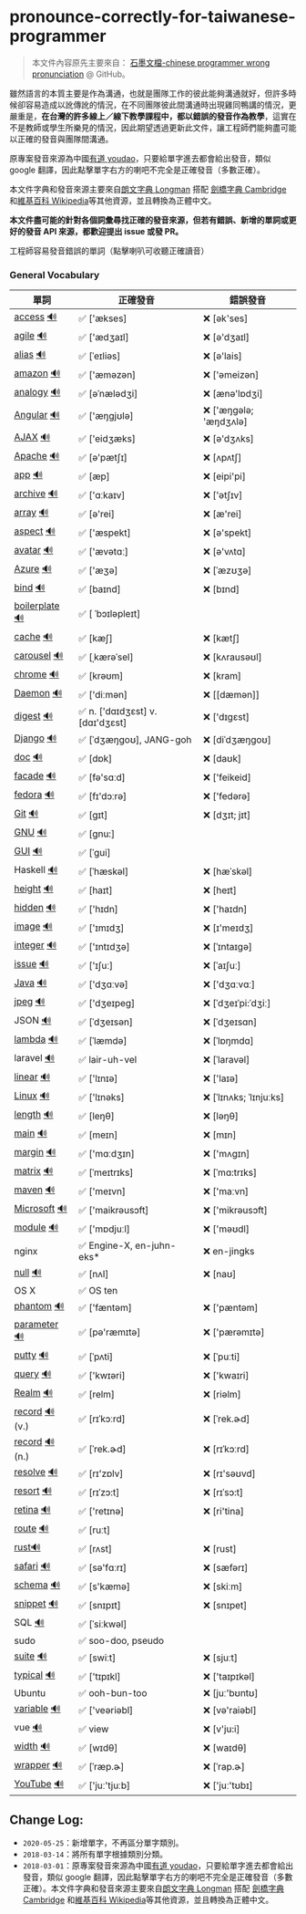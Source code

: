 # pronounce-correctly-for-taiwanese-programmer

> 本文件內容原先主要來自： [石墨文檔-chinese programmer wrong pronunciation](https://github.com/shimohq/chinese-programmer-wrong-pronunciation) @ GitHub。

雖然語言的本質主要是作為溝通，也就是團隊工作的彼此能夠溝通就好，但許多時候卻容易造成以訛傳訛的情況，在不同團隊彼此間溝通時出現雞同鴨講的情況，更嚴重是，**在台灣的許多線上／線下教學課程中，都以錯誤的發音作為教學**，這實在不是教師或學生所樂見的情況，因此期望透過更新此文件，讓工程師們能夠盡可能以正確的發音與團隊間溝通。

原專案發音來源為中國[有道 youdao](https://www.youdao.com/)，只要給單字進去都會給出發音，類似 google 翻譯，因此點擊單字右方的喇吧不完全是正確發音（多數正確）。

本文件字典和發音來源主要來自[朗文字典 Longman](https://www.ldoceonline.com/) 搭配 [劍橋字典 Cambridge](https://dictionary.cambridge.org/zht/) 和[維基百科 Wikipedia](https://www.wikipedia.org/)等其他資源，並且轉換為正體中文。

**本文件盡可能的針對各個詞彙尋找正確的發音來源，但若有錯誤、新增的單詞或更好的發音 API 來源，都歡迎提出 issue 或發 PR。**

工程師容易發音錯誤的單詞（點擊喇叭可收聽正確讀音）

### General Vocabulary

| 單詞  | 正確發音 | 錯誤發音 |
| ---- | ------- | ------- |
| [access](https://www.ldoceonline.com/dictionary/access) [🔊](https://www.ldoceonline.com/media/english/ameProns/access1.mp3) | ✅ ['ækses] | ❌ [ək'ses] |
| [agile](https://www.ldoceonline.com/dictionary/agile) [🔊](https://www.ldoceonline.com/media/english/ameProns/agile.mp3) | ✅ ['ædʒaɪl] | ❌ [ə'dʒaɪl] |
| [alias](https://www.ldoceonline.com/dictionary/alias) [🔊](https://www.ldoceonline.com/media/english/ameProns/alias1.mp3) | ✅ [ˈeɪliəs]| ❌ [ə'lais] |
| [amazon](https://www.ldoceonline.com/dictionary/amazon) [🔊](https://www.ldoceonline.com/media/english/ameProns/amazon_n.mp3) | ✅ ['æməzən] | ❌ ['əmeizən] |
| [analogy](https://www.ldoceonline.com/dictionary/analogy) [🔊](https://www.ldoceonline.com/media/english/ameProns/analogy.mp3) | ✅ [əˈnælədʒi] | ❌ [ænə'lɒdʒi] |
| [Angular](https://www.ldoceonline.com/dictionary/Angular) [🔊](https://www.ldoceonline.com/media/english/ameProns/angular.mp3) | ✅ ['æŋgjʊlə] | ❌ ['æŋɡələ; 'æŋdʒʌlə] |
| [AJAX](https://www.ldoceonline.com/dictionary/AJAX) [🔊](https://www.ldoceonline.com/media/english/ameProns/lpd_ajax.mp3) | ✅ ['eidʒæks] | ❌ [ə'dʒʌks] |
| [Apache](https://www.ldoceonline.com/dictionary/Apache) [🔊](https://www.ldoceonline.com/media/english/ameProns/apache.mp3) | ✅ [ə'pætʃɪ] | ❌ [ʌpʌtʃ] |
| [app](https://www.ldoceonline.com/dictionary/app) [🔊](https://www.ldoceonline.com/media/english/ameProns/ld5_app.mp3) | ✅ [æp] | ❌ [eipi'pi]|
| [archive](https://www.ldoceonline.com/dictionary/archive) [🔊](https://www.ldoceonline.com/media/english/ameProns/laadarchive.mp3) | ✅ ['ɑːkaɪv] | ❌ ['ətʃɪv] |
| [array](https://www.ldoceonline.com/dictionary/array) [🔊](https://www.ldoceonline.com/media/english/ameProns/array1.mp3) | ✅ [ə'rei] | ❌ [æ'rei] |
| [aspect](https://www.ldoceonline.com/dictionary/aspect) [🔊](https://www.ldoceonline.com/media/english/ameProns/aspect.mp3) | ✅ ['æspekt] | ❌ [ə'spekt] |
| [avatar](https://www.ldoceonline.com/dictionary/avatar) [🔊](https://www.ldoceonline.com/media/english/ameProns/avatar.mp3) | ✅ ['ævətɑː] | ❌ [ə'vʌtɑ] |
| [Azure](https://www.ldoceonline.com/dictionary/Azure) [🔊](https://www.ldoceonline.com/media/english/ameProns/azure.mp3)| ✅ ['æʒə] | ❌ [ˈæzʊʒə] |
| [bind](https://www.ldoceonline.com/dictionary/bind) [🔊](https://www.ldoceonline.com/media/english/ameProns/bind1.mp3) | ✅ [baɪnd] | ❌ [bɪnd] |
| [boilerplate](https://www.ldoceonline.com/dictionary/boilerplate) [🔊](https://www.ldoceonline.com/media/english/ameProns/ld42boilerplate.mp3) | ✅ [ ˈbɔɪləpleɪt] |  |
| [cache](https://www.ldoceonline.com/dictionary/cache) [🔊](https://www.ldoceonline.com/media/english/ameProns/cache.mp3) | ✅ [kæʃ] | ❌ [kætʃ] |
| [carousel](https://www.ldoceonline.com/dictionary/carousel) [🔊](https://www.ldoceonline.com/media/english/ameProns/carousel.mp3) | ✅ [ˌkærəˈsel] | ❌ [kʌrausəʊl] |
| [chrome](https://www.ldoceonline.com/dictionary/chrome) [🔊](https://www.ldoceonline.com/media/english/ameProns/chrome.mp3) | ✅ [krəʊm] | ❌ [kram] |
| [Daemon](https://www.ldoceonline.com/dictionary/Daemon) [🔊](https://www.ldoceonline.com/media/english/ameProns/daemon.mp3) | ✅ ['diːmən] | ❌ [[dæmən]] |
| [digest](https://www.ldoceonline.com/dictionary/digest) [🔊](https://www.ldoceonline.com/media/english/ameProns/l3digest.mp3) | ✅ n. ['dɑɪdʒɛst] v. [dɑɪ'dʒɛst] | ❌ ['dɪgɛst] |
| [Django](https://zh.wikipedia.org/zh-tw/Django) [🔊](https://www.google.com/search?q=django+pronunciation&oq=django+pronunciation&aqs=chrome.0.69i59j0i512l2j0i8i30l5j0i8i15i30j0i5i30.6418j0j7&sourceid=chrome&ie=UTF-8) | ✅ [ˈdʒæŋɡoʊ], JANG-goh| ❌ [diˈdʒæŋɡoʊ] |
| [doc](https://www.ldoceonline.com/dictionary/doc) [🔊](https://www.ldoceonline.com/media/english/ameProns/doc.mp3) | ✅ [dɒk]| ❌ [daʊk] |
| [facade](https://www.ldoceonline.com/dictionary/facade) [🔊](https://www.ldoceonline.com/media/english/ameProns/laadfacade.mp3) | ✅ [fə'sɑːd]| ❌ ['feikeid] |
| [fedora](https://www.ldoceonline.com/dictionary/fedora) [🔊](https://www.ldoceonline.com/media/english/ameProns/ld41fedora.mp3) | ✅ [fɪ'dɔːrə]| ❌ ['fedərə] |
| [Git](https://www.ldoceonline.com/dictionary/Git) [🔊](https://www.ldoceonline.com/media/english/ameProns/ld41git.mp3) | ✅ [ɡɪt] | ❌ [dʒɪt; jɪt] |
| [GNU](https://www.ldoceonline.com/dictionary/gnu) [🔊](https://upload.wikimedia.org/wikipedia/commons/2/24/En-gnu.ogg) | ✅ [gnu:] | |
| [GUI](https://www.ldoceonline.com/dictionary/gui) [🔊](https://www.ldoceonline.com/media/english/breProns/ld42gui.mp3) | ✅ [ˈɡui] | |
| Haskell [🔊](http://dict.youdao.com/dictvoice?audio=haskell&type=1) | ✅ [ˈhæskəl] | ❌ [hæˈskəl] |
| [height](https://www.ldoceonline.com/dictionary/height) [🔊](https://www.ldoceonline.com/media/english/ameProns/height.mp3) | ✅ [haɪt] | ❌ [heɪt] |
| [hidden](https://www.ldoceonline.com/dictionary/hidden) [🔊](https://www.ldoceonline.com/media/english/ameProns/laadhidden.mp3) | ✅ ['hɪdn] | ❌ ['haɪdn] |
| [image](https://www.ldoceonline.com/dictionary/image) [🔊](https://www.ldoceonline.com/media/english/ameProns/image.mp3) | ✅ ['ɪmɪdʒ] | ❌ [ɪ'meɪdʒ] |
| [integer](https://www.ldoceonline.com/dictionary/integer) [🔊](https://www.ldoceonline.com/media/english/ameProns/integer.mp3) | ✅ ['ɪntɪdʒə] | ❌ [ˈɪntaɪgə] |
| [issue](https://www.ldoceonline.com/dictionary/issue) [🔊](https://www.ldoceonline.com/media/english/ameProns/issue1.mp3) | ✅ ['ɪʃuː] | ❌ [ˈaɪʃuː] |
| [Java](https://www.ldoceonline.com/dictionary/java) [🔊](https://www.ldoceonline.com/media/english/ameProns/laadjava.mp3) | ✅ ['dʒɑːvə] | ❌ ['dʒɑːvɑː] |
| [jpeg](https://dictionary.cambridge.org/zht/%E8%A9%9E%E5%85%B8/%E8%8B%B1%E8%AA%9E/jpeg) [🔊](https://dictionary.cambridge.org/zht/media/english/us_pron/c/cus/cus01/cus01083.mp3) | ✅ ['dʒeɪpeɡ] | ❌ [ˈdʒeɪˈpi:ˈdʒiː] |
| JSON [🔊](https://www.youtube.com/watch?v=zhVdWQWKRqM) | ✅ [ˈdʒeɪsən] | ❌ [ˈdʒeɪsɑn] |
| [lambda](https://dictionary.cambridge.org/zht/%E8%A9%9E%E5%85%B8/%E8%8B%B1%E8%AA%9E/lambda) [🔊](https://dictionary.cambridge.org/zht/media/english/uk_pron/e/epd/epd16/epd16674.mp3) | ✅ [ˈlæmdə] | ❌ [ˈlɒŋmdɑ] |
| laravel [🔊](https://audio00.forvo.com/audios/mp3/l/z/lz_9294055_39_2289308_1.mp3) | ✅ lair-uh-vel | ❌ [ˈlaravəl] |
| [linear](https://www.ldoceonline.com/dictionary/linear) [🔊](https://www.ldoceonline.com/media/english/ameProns/linear.mp3) | ✅ ['lɪnɪə] | ❌ ['laɪə] |
| [Linux](https://dictionary.cambridge.org/zht/%E8%A9%9E%E5%85%B8/%E8%8B%B1%E8%AA%9E/linux?q=Linux) [🔊](https://dictionary.cambridge.org/zht/media/english/us_pron/e/eus/eus17/eus17029.mp3) | ✅ ['lɪnəks] | ❌ [ˈlɪnʌks; ˈlɪnjuːks] |
| [length](https://www.ldoceonline.com/dictionary/length) [🔊](https://www.ldoceonline.com/media/english/ameProns/length.mp3) | ✅ [leŋθ] | ❌ [ləŋθ] |
| [main](https://www.ldoceonline.com/dictionary/main) [🔊](https://www.ldoceonline.com/media/english/ameProns/main1.mp3) | ✅ [meɪn] | ❌ [mɪn] |
| [margin](https://www.ldoceonline.com/dictionary/margin) [🔊](https://www.ldoceonline.com/media/english/ameProns/margin.mp3) | ✅ ['mɑːdʒɪn] | ❌ ['mʌgɪn] |
| [matrix](https://www.ldoceonline.com/dictionary/matrix) [🔊](https://www.ldoceonline.com/media/english/ameProns/matrix.mp3) | ✅ [ˈmeɪtrɪks] | ❌ [ˈmɑ:trɪks]|
| [maven](https://www.ldoceonline.com/dictionary/maven) [🔊](https://www.ldoceonline.com/media/english/ameProns/maven.mp3) | ✅ ['meɪvn] | ❌ ['maːvn] |
| [Microsoft](https://www.ldoceonline.com/dictionary/microsoft) [🔊](https://www.ldoceonline.com/media/english/ameProns/lpd_microsoft.mp3) | ✅ ['maikrəusɔft] | ❌ ['mikrəusɔft] |
| [module](https://www.ldoceonline.com/dictionary/module) [🔊](https://www.ldoceonline.com/media/english/ameProns/module.mp3) | ✅ ['mɒdjuːl] | ❌ ['məʊdl] |
| nginx | ✅ Engine-X, en-juhn-eks*| ❌ en-jingks |
| [null](https://www.ldoceonline.com/dictionary/null) [🔊](https://www.ldoceonline.com/media/english/ameProns/null.mp3) | ✅ [nʌl] | ❌ [naʊ] |
| OS X | ✅ OS ten | |
| [phantom](https://www.ldoceonline.com/dictionary/phantom) [🔊](https://www.ldoceonline.com/media/english/ameProns/phantom.mp3) | ✅ ['fæntəm] | ❌ ['pæntəm] |
| [parameter](https://www.ldoceonline.com/dictionary/parameter) [🔊](https://www.ldoceonline.com/media/english/ameProns/parameter.mp3) | ✅ [pə'ræmɪtə] | ❌ ['pærəmɪtə] |
| [putty](https://www.ldoceonline.com/dictionary/putty) [🔊](https://www.ldoceonline.com/media/english/ameProns/putty.mp3) | ✅ [ˈpʌti] | ❌ [ˈpuːti] |
| [query](https://www.ldoceonline.com/dictionary/query) [🔊](https://www.ldoceonline.com/media/english/ameProns/query1.mp3) | ✅ ['kwɪəri] | ❌ ['kwaɪri] |
| [Realm](https://www.ldoceonline.com/dictionary/realm) [🔊](https://www.ldoceonline.com/media/english/ameProns/realm.mp3) | ✅ [relm] | ❌ [riəlm] |
| [record](https://www.ldoceonline.com/dictionary/record) [🔊](https://www.ldoceonline.com/media/english/ameProns/l3record2.mp3) (v.)| ✅ [rɪˈkɔːrd] | ❌ [ˈrek.ɚd] |
| [record](https://www.ldoceonline.com/dictionary/record) [🔊](https://www.ldoceonline.com/media/english/ameProns/l3record.mp3) (n.)| ✅ [ˈrek.ɚd] | ❌  [rɪˈkɔːrd] |
| [resolve](https://www.ldoceonline.com/dictionary/resolve) [🔊](https://www.ldoceonline.com/media/english/ameProns/resolve1.mp3) | ✅ [rɪ'zɒlv] | ❌ [rɪ'səʊvd] |
| [resort](https://www.ldoceonline.com/dictionary/resort) [🔊](https://www.ldoceonline.com/media/english/ameProns/resort1.mp3) | ✅ [rɪˈzɔ:t] | ❌ [rɪˈsɔ:t] |
| [retina](https://www.ldoceonline.com/dictionary/retina) [🔊](https://www.ldoceonline.com/media/english/ameProns/retina.mp3) | ✅ ['retɪnə] | ❌ [ri'tina] |
| [route](https://www.ldoceonline.com/dictionary/route) [🔊](https://www.ldoceonline.com/media/english/ameProns/route1.mp3) | ✅ [ruːt] |  |
| [rust](https://www.ldoceonline.com/dictionary/rust)[🔊](https://www.ldoceonline.com/media/english/ameProns/rust1.mp3) | ✅ [rʌst] | ❌ [rust] |
| [safari](https://www.ldoceonline.com/dictionary/safari) [🔊](https://www.ldoceonline.com/media/english/ameProns/safari1.mp3) | ✅ [sə'fɑːrɪ] | ❌ [sæfərɪ] |
| [schema](https://www.ldoceonline.com/dictionary/schema) [🔊](https://www.youtube.com/watch?v=9zvXH8Rzk7I) | ✅ [s'kæmə]  | ❌ [skiːm] |
| [snippet](https://www.ldoceonline.com/dictionary/snippet) [🔊](https://www.ldoceonline.com/media/english/ameProns/snippet.mp3)|  ✅ [snɪpɪt] | ❌ [snɪpet] |
| SQL [🔊](https://www.ldoceonline.com/media/english/ameProns/sequel.mp3) | ✅ [ˈsiːkwəl] | |
| sudo | ✅ soo-doo, pseudo | |
| [suite](https://www.ldoceonline.com/dictionary/suite) [🔊](https://www.ldoceonline.com/media/english/ameProns/suite.mp3) | ✅ [swiːt] | ❌ [sjuːt] |
| [typical](https://www.ldoceonline.com/dictionary/typical) [🔊](https://www.ldoceonline.com/media/english/ameProns/typical.mp3) | ✅ ['tɪpɪkl] | ❌ ['taɪpɪkəl] |
| Ubuntu | ✅ ooh-bun-too | ❌ [juː'bʊntʊ] |
| [variable](https://www.ldoceonline.com/dictionary/vairable) [🔊](https://www.ldoceonline.com/media/english/ameProns/l3variable.mp3) | ✅ ['veəriəbl] | ❌ [və'raiəbl] |
| vue [🔊](http://dict.youdao.com/dictvoice?audio=vue&type=1) | ✅ view | ❌ [v'ju:i] |
| [width](https://www.ldoceonline.com/dictionary/width) [🔊](https://www.ldoceonline.com/media/english/ameProns/width.mp3) | ✅ [wɪdθ] | ❌ [waɪdθ] |
| [wrapper](https://www.ldoceonline.com/dictionary/wrapper) [🔊](https://www.ldoceonline.com/media/english/ameProns/wrapper.mp3) | ✅ [ˈræp.ɚ] | ❌ [ˈrap.ɚ] |
| [YouTube](https://www.ldoceonline.com/dictionary/youtube) [🔊](https://www.ldoceonline.com/media/english/ameProns/lpd_youtube.mp3) | ✅ ['juː'tjuːb] | ❌ ['juː'tʊbɪ] |

## Change Log:

- `2020-05-25`：新增單字，不再區分單字類別。
- `2018-03-14`：將所有單字根據類別分類。
- `2018-03-01`：原專案發音來源為中國[有道 youdao](https://www.youdao.com/)，只要給單字進去都會給出發音，類似 google 翻譯，因此點擊單字右方的喇吧不完全是正確發音（多數正確）。本文件字典和發音來源主要來自[朗文字典 Longman](https://www.ldoceonline.com/) 搭配 [劍橋字典 Cambridge](https://dictionary.cambridge.org/zht/) 和[維基百科 Wikipedia](https://www.wikipedia.org/)等其他資源，並且轉換為正體中文。
